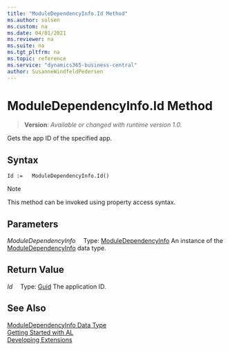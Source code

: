 ```yaml
---
title: "ModuleDependencyInfo.Id Method"
ms.author: solsen
ms.custom: na
ms.date: 04/01/2021
ms.reviewer: na
ms.suite: na
ms.tgt_pltfrm: na
ms.topic: reference
ms.service: "dynamics365-business-central"
author: SusanneWindfeldPedersen
---
```

[//]: # (START>DO_NOT_EDIT)
[//]: # (IMPORTANT:Do not edit any of the content between here and the END>DO_NOT_EDIT.)
[//]: # (Any modifications should be made in the .xml files in the ModernDev repo.)
# ModuleDependencyInfo.Id Method
> **Version**: _Available or changed with runtime version 1.0._

Gets the app ID of the specified app.


## Syntax
```
Id :=   ModuleDependencyInfo.Id()
```
> [!NOTE]
> This method can be invoked using property access syntax.

## Parameters
*ModuleDependencyInfo*
&emsp;Type: [ModuleDependencyInfo](moduledependencyinfo-data-type.md)
An instance of the [ModuleDependencyInfo](moduledependencyinfo-data-type.md) data type.

## Return Value
*Id*
&emsp;Type: [Guid](../guid/guid-data-type.md)
The application ID.


[//]: # (IMPORTANT: END>DO_NOT_EDIT)
## See Also
[ModuleDependencyInfo Data Type](moduledependencyinfo-data-type.md)  
[Getting Started with AL](../../devenv-get-started.md)  
[Developing Extensions](../../devenv-dev-overview.md)
